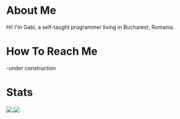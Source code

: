 # About Me

Hi! I'm Gabi, a self-taught programmer living in Bucharest, Romania.

# How To Reach Me
-under construction

# Stats

<a href = "https://github.com/gaby911?tab=repositories">
  <img src = "https://github-readme-stats.vercel.app/api?username=gaby911&count_private=true&show_icons=true&theme=dark&include_all_commits=true" align = "center" />
</a>

<a href = "https://github.com/gaby911?tab=repositories">
  <img src = "https://github-readme-stats.vercel.app/api/top-langs/?username=Gabin&langs_count=10&theme=dark&layout=compact&card_width=270" align = "center" />
</a>
